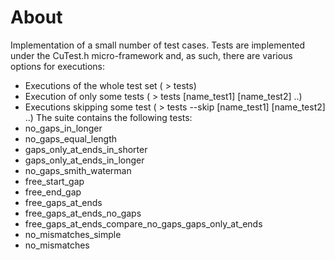 About
=====

Implementation of a small number of test cases.
Tests are implemented under the CuTest.h micro-framework and, as such, there are
various options for executions:
* Executions of the whole test set ( > tests)
* Execution of only some tests ( > tests [name_test1] [name_test2] ..)
* Executions skipping some test ( > tests --skip [name_test1] [name_test2] ..)
The suite contains the following tests:
* no_gaps_in_longer
* no_gaps_equal_length
* gaps_only_at_ends_in_shorter
* gaps_only_at_ends_in_longer
* no_gaps_smith_waterman
* free_start_gap
* free_end_gap
* free_gaps_at_ends
* free_gaps_at_ends_no_gaps
* free_gaps_at_ends_compare_no_gaps_gaps_only_at_ends
* no_mismatches_simple
* no_mismatches